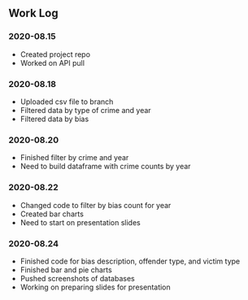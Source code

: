 ## Work Log

### 2020-08.15
* Created project repo
* Worked on API pull

### 2020-08.18
* Uploaded csv file to branch
* Filtered data by type of crime and year
* Filtered data by bias

### 2020-08.20
* Finished filter by crime and year
* Need to build dataframe with crime counts by year

### 2020-08.22
* Changed code to filter by bias count for year
* Created bar charts
* Need to start on presentation slides

### 2020-08.24
* Finished code for bias description, offender type, and victim type
* Finished bar and pie charts
* Pushed screenshots of databases
* Working on preparing slides for presentation
